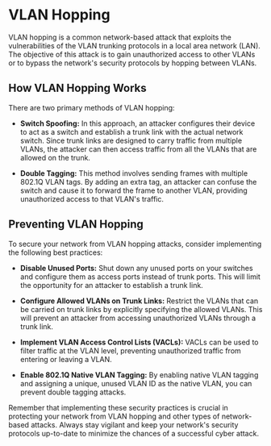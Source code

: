 # VLAN Hopping

VLAN hopping is a common network-based attack that exploits the vulnerabilities of the VLAN trunking protocols in a local area network (LAN). The objective of this attack is to gain unauthorized access to other VLANs or to bypass the network's security protocols by hopping between VLANs.

## How VLAN Hopping Works

There are two primary methods of VLAN hopping:

- **Switch Spoofing:** In this approach, an attacker configures their device to act as a switch and establish a trunk link with the actual network switch. Since trunk links are designed to carry traffic from multiple VLANs, the attacker can then access traffic from all the VLANs that are allowed on the trunk.

- **Double Tagging:** This method involves sending frames with multiple 802.1Q VLAN tags. By adding an extra tag, an attacker can confuse the switch and cause it to forward the frame to another VLAN, providing unauthorized access to that VLAN's traffic.

## Preventing VLAN Hopping

To secure your network from VLAN hopping attacks, consider implementing the following best practices:

- **Disable Unused Ports:** Shut down any unused ports on your switches and configure them as access ports instead of trunk ports. This will limit the opportunity for an attacker to establish a trunk link.

- **Configure Allowed VLANs on Trunk Links:** Restrict the VLANs that can be carried on trunk links by explicitly specifying the allowed VLANs. This will prevent an attacker from accessing unauthorized VLANs through a trunk link.

- **Implement VLAN Access Control Lists (VACLs):** VACLs can be used to filter traffic at the VLAN level, preventing unauthorized traffic from entering or leaving a VLAN.

- **Enable 802.1Q Native VLAN Tagging:** By enabling native VLAN tagging and assigning a unique, unused VLAN ID as the native VLAN, you can prevent double tagging attacks.

Remember that implementing these security practices is crucial in protecting your network from VLAN hopping and other types of network-based attacks. Always stay vigilant and keep your network's security protocols up-to-date to minimize the chances of a successful cyber attack.
